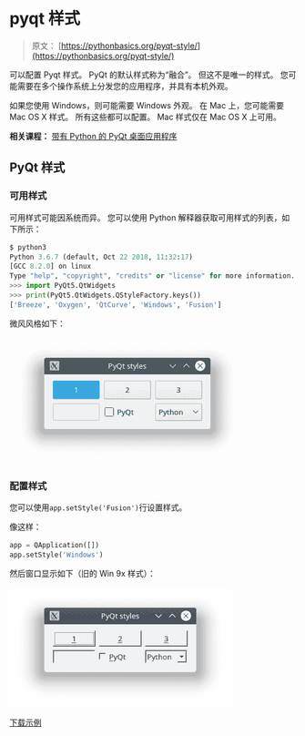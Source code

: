 # pyqt 样式

> 原文： [https://pythonbasics.org/pyqt-style/](https://pythonbasics.org/pyqt-style/)

可以配置 Pyqt 样式。 PyQt 的默认样式称为“融合”。 但这不是唯一的样式。 您可能需要在多个操作系统上分发您的应用程序，并具有本机外观。

如果您使用 Windows，则可能需要 Windows 外观。 在 Mac 上，您可能需要 Mac OS X 样式。 所有这些都可以配置。 Mac 样式仅在 Mac OS X 上可用。

**相关课程：**
[带有 Python 的 PyQt 桌面应用程序](https://gum.co/pysqtsamples)

## PyQt 样式

### 可用样式

可用样式可能因系统而异。 您可以使用 Python 解释器获取可用样式的列表，如下所示：

```py
$ python3
Python 3.6.7 (default, Oct 22 2018, 11:32:17) 
[GCC 8.2.0] on linux
Type "help", "copyright", "credits" or "license" for more information.
>>> import PyQt5.QtWidgets
>>> print(PyQt5.QtWidgets.QStyleFactory.keys())
['Breeze', 'Oxygen', 'QtCurve', 'Windows', 'Fusion']

```

微风风格如下：

![pyqt breeze style](img/266da6b6042831619c7fc89594eb03fc.jpg)

### 配置样式

您可以使用`app.setStyle('Fusion')`行设置样式。

像这样：

```py
app = QApplication([])
app.setStyle('Windows')

```

然后窗口显示如下（旧的 Win 9x 样式）：

![pyqt windows style](img/7d686acf4a7018708424fe7d588f16ad.jpg)

[下载示例](https://gum.co/pysqtsamples)